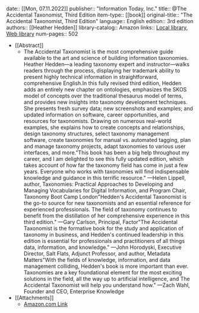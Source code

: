 date:: [[Mon, 07.11.2022]]
publisher:: "Information Today, Inc."
title:: @The Accidental Taxonomist, Third Edition
item-type:: [[book]]
original-title:: "The Accidental Taxonomist, Third Edition"
language:: English
edition:: 3rd edition
authors:: [[Heather Hedden]]
library-catalog:: Amazon
links:: [Local library](zotero://select/library/items/8GTMJFH6), [Web library](https://www.zotero.org/users/6520516/items/8GTMJFH6)
num-pages:: 502

- [[Abstract]]
	- The Accidental Taxonomist is the most comprehensive guide available to the art and science of building information taxonomies. Heather Hedden—a leading taxonomy expert and instructor—walks readers through the process, displaying her trademark ability to present highly technical information in straightforward, comprehensive English.In this fully revised third edition, Hedden adds an entirely new chapter on ontologies, emphasizes the SKOS model of concepts over the traditional thesaurus model of terms, and provides new insights into taxonomy development techniques. She presents fresh survey data; new screenshots and examples; and updated information on software, career opportunities, and resources for taxonomists. Drawing on numerous real-world examples, she explains how to create concepts and relationships, design taxonomy structures, select taxonomy management software, create taxonomies for manual vs. automated tagging, plan and manage taxonomy projects, adapt taxonomies to various user interfaces, and more."This book has been a big help throughout my career, and I am delighted to see this fully updated edition, which takes account of how far the taxonomy field has come in just a few years. Everyone who works with taxonomies will find indispensable knowledge and guidance in this terrific resource." —Helen Lippell, author, Taxonomies: Practical Approaches to Developing and Managing Vocabularies for Digital Information, and Program Chair, Taxonomy Boot Camp London"Hedden's Accidental Taxonomist is the go-to source for new taxonomists and an essential reference for experienced professionals. The field of taxonomy continues to benefit from the distillation of her comprehensive experience in this third edition." —Gary Carlson, Principal, Factor"The Accidental Taxonomist is the formative book for the study and application of taxonomy in business, and Hedden's continued leadership in this edition is essential for professionals and practitioners of all things data, information, and knowledge." —John Horodyski, Executive Director, Salt Flats, Adjunct Professor, and author, Metadata Matters"With the fields of knowledge, information, and data management colliding, Hedden's book is more important than ever. Taxonomies are a key foundational element for the most exciting solutions in the field, all the way up to artificial intelligence, and The Accidental Taxonomist will help you understand how." —Zach Wahl, Founder and CEO, Enterprise Knowledge
- [[Attachments]]
	- [Amazon.com Link](https://www.amazon.com/dp/B0BH9D3HR3)